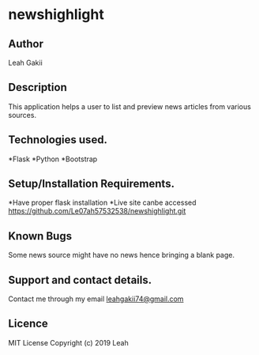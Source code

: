 # newshighlight
## Author
  Leah Gakii
## Description
  This application helps a user to list and preview news  articles from various sources.
##  Technologies used.
  *Flask
  *Python 
  *Bootstrap
## Setup/Installation Requirements.
  *Have proper flask installation 
  *Live site canbe accessed https://github.com/Le07ah57532538/newshighlight.git
## Known Bugs 
Some news source might have no news hence bringing a blank page.
##  Support and contact details.
Contact me through my email leahgakii74@gmail.com
## Licence
MIT License Copyright (c) 2019 Leah

